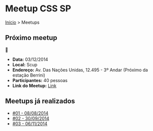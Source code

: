 Meetup CSS SP
======

[Início](../README.md) > Meetups

## Próximo meetup

:calendar:

* **Data:** 03/12/2014
* **Local:** Scup
* **Endereço:** Av. Das Nações Unidas, 12.495 - 3º Andar (Próximo da estação Berrini)
* **Participantes:** 40 pessoas
* **Link do Meetup:** [Link](http://www.meetup.com/CSS-SP/events/218758081/) 

## Meetups já realizados

* [#01 - 08/08/2014](meetups/01.md)
* [#02 - 30/09/2014](meetups/02.md)
* [#03 - 06/11/2014](meetups/03.md)
